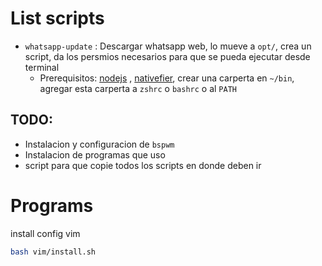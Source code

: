# List scripts

- `whatsapp-update` : Descargar whatsapp web, lo mueve a `opt/`, crea un script, da los persmios necesarios para que se pueda ejecutar desde terminal
  - Prerequisitos: [nodejs](https://nodejs.org/en/) , [nativefier](https://github.com/nativefier/nativefier), crear una carperta en `~/bin`, agregar esta carperta a `zshrc` o `bashrc` o al `PATH`

## TODO:

  - Instalacion y configuracion de `bspwm`
  - Instalacion de programas que uso
  - script para que copie todos los scripts en donde deben ir

# Programs

install config vim

```bash
bash vim/install.sh
```
